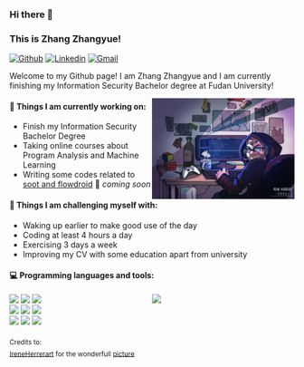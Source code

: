 ### Hi there 👋 
### This is Zhang Zhangyue!

[![Github](https://img.shields.io/badge/-Github-000?style=flat&logo=Github&logoColor=white)](https://github.com/yatooimh)
[![Linkedin](https://img.shields.io/badge/-LinkedIn-blue?style=flat&logo=Linkedin&logoColor=white)](https://www.linkedin.com/in/yatooimh/)
[![Gmail](https://img.shields.io/badge/-Gmail-c14438?style=flat&logo=Gmail&logoColor=white)](mailto:zhangyue.zhang.fdu@gmail.com)

Welcome to my Github page! I am Zhang Zhangyue and I am currently finishing my Information Security Bachelor degree at Fudan University!  

<img align="right" alt="img" src="https://github.com/FernandoRoldan93/FernandoRoldan93/blob/master/cover_image.jpg" width="50%" height="auto" />


#### 🌱 Things I am currently working on: 
- Finish my Information Security Bachelor Degree  
- Taking online courses about Program Analysis and Machine Learning 
- Writing some codes related to [soot and flowdroid](https://github.com/yatooimh/soot-flowdroid-demo) 🚀 *coming soon*

#### :muscle: Things I am challenging myself with:
- Waking up earlier to make good use of the day
- Coding at least 4 hours a day
- Exercising 3 days a week
- Improving my CV with some education apart from university

#### :computer: Programming languages and tools: 
<p>
	<img width="50%" align="right" src="https://github-readme-stats.vercel.app/api?username=yatooimh&show_icons=true&hide_border=true" />

<code><img width="10%" src="https://www.vectorlogo.zone/logos/java/java-ar21.svg"></code>
<code><img width="10%" src="https://www.vectorlogo.zone/logos/python/python-ar21.svg"></code>
<code><img width="8%" src="https://www.vectorlogo.zone/logos/linux/linux-ar21.svg"></code>
<br />
<code><img width="10%" src="https://www.vectorlogo.zone/logos/android/android-ar21.svg"></code>
<code><img width="10%" src="https://www.amrutsoftware.com/wp-content/uploads/2021/07/logo_JetBrains_v3.svg"></code>
<code><img width="10%" src="https://www.vectorlogo.zone/logos/github/github-ar21.svg"></code>
<br />
<code><img width="10%" src="https://www.vectorlogo.zone/logos/markdown-here/markdown-here-ar21.svg"></code>
<code><img width="10%" src="https://www.vectorlogo.zone/logos/visualstudio_code/visualstudio_code-ar21.svg"></code>
<code><img width="10%" src="https://www.vectorlogo.zone/logos/git-scm/git-scm-ar21.svg"></code>
</p>

<sub>Credits to: <br/>[IreneHerrerart](https://www.artstation.com/ireneherrera) for the wonderfull [picture](https://github.com/FernandoRoldan93/FernandoRoldan93/blob/master/cover_image.jpg)</sub>
